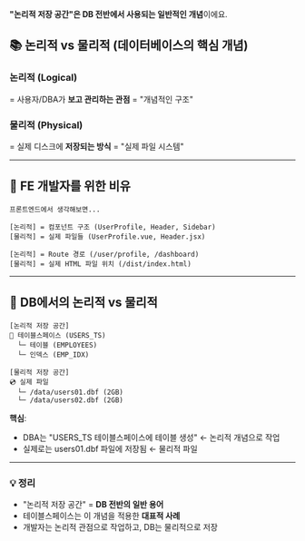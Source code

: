 **"논리적 저장 공간"은 DB 전반에서 사용되는 일반적인 개념**이에요.
## 📚 **논리적 vs 물리적 (데이터베이스의 핵심 개념)**
### **논리적 (Logical)**
= 사용자/DBA가 **보고 관리하는 관점** = "개념적인 구조"
### **물리적 (Physical)**
= 실제 디스크에 **저장되는 방식** = "실제 파일 시스템"

---
## 🎯 **FE 개발자를 위한 비유**
```
프론트엔드에서 생각해보면...

[논리적] = 컴포넌트 구조 (UserProfile, Header, Sidebar)
[물리적] = 실제 파일들 (UserProfile.vue, Header.jsx)

[논리적] = Route 경로 (/user/profile, /dashboard)
[물리적] = 실제 HTML 파일 위치 (/dist/index.html)
```

---
## 💾 **DB에서의 논리적 vs 물리적**
```
[논리적 저장 공간]
📁 테이블스페이스 (USERS_TS)
  └─ 테이블 (EMPLOYEES)
  └─ 인덱스 (EMP_IDX)

[물리적 저장 공간]  
💿 실제 파일
  └─ /data/users01.dbf (2GB)
  └─ /data/users02.dbf (2GB)
```

**핵심**:
- DBA는 "USERS_TS 테이블스페이스에 테이블 생성" ← 논리적 개념으로 작업
- 실제로는 users01.dbf 파일에 저장됨 ← 물리적 파일

---
### 💡 **정리**

- "논리적 저장 공간" = **DB 전반의 일반 용어**
- 테이블스페이스는 이 개념을 적용한 **대표적 사례**
- 개발자는 논리적 관점으로 작업하고, DB는 물리적으로 저장